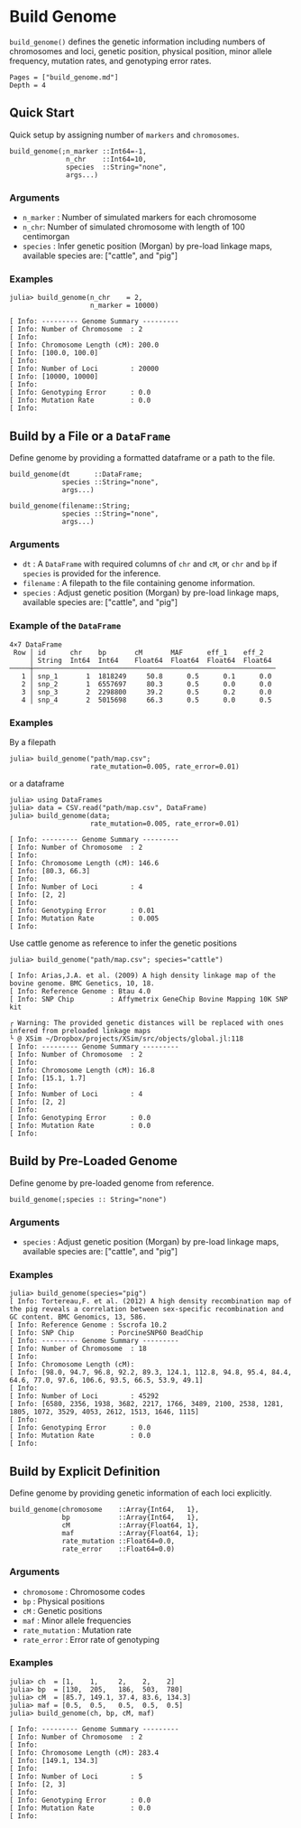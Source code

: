 # Build Genome

`build_genome()` defines the genetic information including numbers of chromosomes and loci, genetic position, physical position, minor allele frequency, mutation rates, and genotyping error rates.

```@contents
Pages = ["build_genome.md"]
Depth = 4
```

## Quick Start
Quick setup by assigning number of `markers` and `chromosomes`.

    build_genome(;n_marker ::Int64=-1,
                  n_chr    ::Int64=10,
                  species  ::String="none",
                  args...)

### Arguments
- `n_marker` : Number of simulated markers for each chromosome
- `n_chr`: Number of simulated chromosome with length of 100 centimorgan
- `species` : Infer genetic position (Morgan) by pre-load linkage maps, available species are: ["cattle", and "pig"]

### Examples
```jldoctest
julia> build_genome(n_chr    = 2,
                    n_marker = 10000)

[ Info: --------- Genome Summary ---------
[ Info: Number of Chromosome  : 2
[ Info:
[ Info: Chromosome Length (cM): 200.0
[ Info: [100.0, 100.0]
[ Info:
[ Info: Number of Loci        : 20000
[ Info: [10000, 10000]
[ Info:
[ Info: Genotyping Error      : 0.0
[ Info: Mutation Rate         : 0.0
[ Info:
```

## Build by a File or a `DataFrame`
Define genome by providing a formatted dataframe or a path to the file.

    build_genome(dt      ::DataFrame;
                 species ::String="none",
                 args...)

    build_genome(filename::String;
                 species ::String="none",
                 args...)

### Arguments
- `dt` : A `DataFrame` with required columns of `chr` and `cM`, or `chr` and `bp` if `species` is provided for the inference.
- `filename` : A filepath to the file containing genome information.
- `species` : Adjust genetic position (Morgan) by pre-load linkage maps, available species are: ["cattle", and "pig"]

### Example of the `DataFrame`
```
4×7 DataFrame
 Row │ id      chr    bp       cM       MAF      eff_1    eff_2
     │ String  Int64  Int64    Float64  Float64  Float64  Float64
─────┼────────────────────────────────────────────────────────────
   1 │ snp_1       1  1818249     50.8      0.5      0.1      0.0
   2 │ snp_2       1  6557697     80.3      0.5      0.0      0.0
   3 │ snp_3       2  2298800     39.2      0.5      0.2      0.0
   4 │ snp_4       2  5015698     66.3      0.5      0.0      0.5
```

### Examples
By a filepath
```jldoctest
julia> build_genome("path/map.csv";
                    rate_mutation=0.005, rate_error=0.01)
```

or a dataframe
```jldoctest
julia> using DataFrames
julia> data = CSV.read("path/map.csv", DataFrame)
julia> build_genome(data;
                    rate_mutation=0.005, rate_error=0.01)

[ Info: --------- Genome Summary ---------
[ Info: Number of Chromosome  : 2
[ Info:
[ Info: Chromosome Length (cM): 146.6
[ Info: [80.3, 66.3]
[ Info:
[ Info: Number of Loci        : 4
[ Info: [2, 2]
[ Info:
[ Info: Genotyping Error      : 0.01
[ Info: Mutation Rate         : 0.005
[ Info:
```

Use cattle genome as reference to infer the genetic positions
```jldoctest
julia> build_genome("path/map.csv"; species="cattle")

[ Info: Arias,J.A. et al. (2009) A high density linkage map of the bovine genome. BMC Genetics, 10, 18.
[ Info: Reference Genome : Btau 4.0
[ Info: SNP Chip         : Affymetrix GeneChip Bovine Mapping 10K SNP kit

┌ Warning: The provided genetic distances will be replaced with ones infered from preloaded linkage maps
└ @ XSim ~/Dropbox/projects/XSim/src/objects/global.jl:118
[ Info: --------- Genome Summary ---------
[ Info: Number of Chromosome  : 2
[ Info:
[ Info: Chromosome Length (cM): 16.8
[ Info: [15.1, 1.7]
[ Info:
[ Info: Number of Loci        : 4
[ Info: [2, 2]
[ Info:
[ Info: Genotyping Error      : 0.0
[ Info: Mutation Rate         : 0.0
[ Info:

```
## Build by Pre-Loaded Genome
Define genome by pre-loaded genome from reference.

    build_genome(;species :: String="none")

### Arguments
- `species` : Adjust genetic position (Morgan) by pre-load linkage maps, available species are: ["cattle", and "pig"]

### Examples
```jldoctest
julia> build_genome(species="pig")
[ Info: Tortereau,F. et al. (2012) A high density recombination map of the pig reveals a correlation between sex-specific recombination and GC content. BMC Genomics, 13, 586.
[ Info: Reference Genome : Sscrofa 10.2
[ Info: SNP Chip         : PorcineSNP60 BeadChip
[ Info: --------- Genome Summary ---------
[ Info: Number of Chromosome  : 18
[ Info: 
[ Info: Chromosome Length (cM):
[ Info: [98.0, 94.7, 96.8, 92.2, 89.3, 124.1, 112.8, 94.8, 95.4, 84.4, 64.6, 77.0, 97.6, 106.6, 93.5, 66.5, 53.9, 49.1]
[ Info: 
[ Info: Number of Loci        : 45292
[ Info: [6580, 2356, 1938, 3682, 2217, 1766, 3489, 2100, 2538, 1281, 1805, 1072, 3529, 4053, 2612, 1513, 1646, 1115]
[ Info: 
[ Info: Genotyping Error      : 0.0
[ Info: Mutation Rate         : 0.0
[ Info: 
```

## Build by Explicit Definition
Define genome by providing genetic information of each loci explicitly.

    build_genome(chromosome    ::Array{Int64,   1},
                 bp            ::Array{Int64,   1},
                 cM            ::Array{Float64, 1},
                 maf           ::Array{Float64, 1};
                 rate_mutation ::Float64=0.0,
                 rate_error    ::Float64=0.0)

### Arguments
- `chromosome` : Chromosome codes
- `bp` : Physical positions
- `cM` : Genetic positions
- `maf` : Minor allele frequencies
- `rate_mutation` : Mutation rate
- `rate_error` : Error rate of genotyping

### Examples
```jldoctest
julia> ch  = [1,    1,     2,    2,    2]
julia> bp  = [130,  205,   186,  503,  780]
julia> cM  = [85.7, 149.1, 37.4, 83.6, 134.3]
julia> maf = [0.5,  0.5,   0.5,  0.5,  0.5]
julia> build_genome(ch, bp, cM, maf)

[ Info: --------- Genome Summary ---------
[ Info: Number of Chromosome  : 2
[ Info:
[ Info: Chromosome Length (cM): 283.4
[ Info: [149.1, 134.3]
[ Info:
[ Info: Number of Loci        : 5
[ Info: [2, 3]
[ Info:
[ Info: Genotyping Error      : 0.0
[ Info: Mutation Rate         : 0.0
[ Info:
```